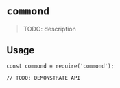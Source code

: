 # `commond`

> TODO: description

## Usage

```
const commond = require('commond');

// TODO: DEMONSTRATE API
```
